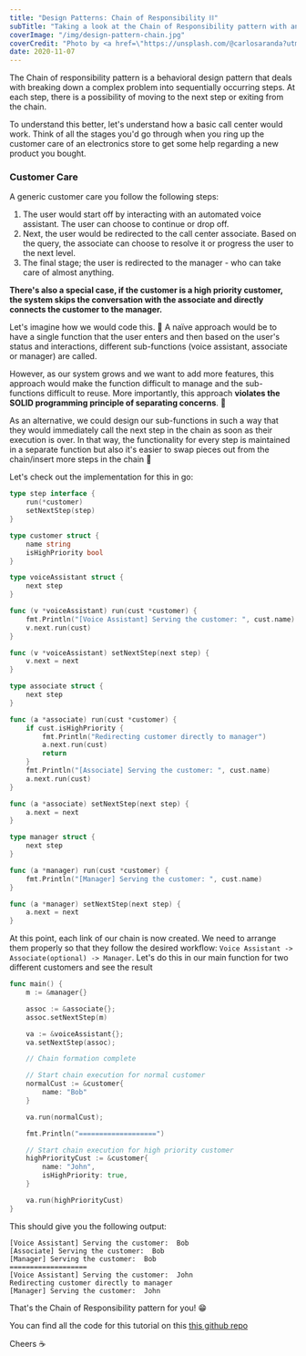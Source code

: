 ```yaml
---
title: "Design Patterns: Chain of Responsibility ⛓"
subTitle: "Taking a look at the Chain of Responsibility pattern with an implementation in go"
coverImage: "/img/design-pattern-chain.jpg"
coverCredit: "Photo by <a href=\"https://unsplash.com/@carlosaranda?utm_source=unsplash&amp;utm_medium=referral&amp;utm_content=creditCopyText\">carlos aranda</a> on <a href=\"https://unsplash.com/s/photos/manufacturing?utm_source=unsplash&amp;utm_medium=referral&amp;utm_content=creditCopyText\">Unsplash</a>"
date: 2020-11-07
---
```

The Chain of responsibility pattern is a behavioral design pattern that deals with breaking down a complex problem into sequentially occurring steps. At each step, there is a possibility of moving to the next step or exiting from the chain.

To understand this better, let's understand how a basic call center would work. Think of all the stages you'd go through when you ring up the customer care of an electronics store to get some help regarding a new product you bought.

### Customer Care

A generic customer care you follow the following steps:

1. The user would start off by interacting with an automated voice assistant. The user can choose to continue or drop off.
2. Next, the user would be redirected to the call center associate. Based on the query, the associate can choose to resolve it or progress the user to the next level.
3. The final stage; the user is redirected to the manager - who can take care of almost anything.

**There's also a special case, if the customer is a high priority customer, the system skips the conversation with the associate and directly connects the customer to the manager.**

Let's imagine how we would code this. 🤔 A naïve approach would be to have a single function that the user enters and then based on the user's status and interactions, different sub-functions (voice assistant, associate or manager) are called.

However, as our system grows and we want to add more features, this approach would make the function difficult to manage and the sub-functions difficult to reuse. More importantly, this approach **violates the SOLID programming principle of separating concerns**. 🤕

As an alternative, we could design our sub-functions in such a way that they would immediately call the next step in the chain as soon as their execution is over. In that way, the functionality for every step is maintained in a separate function but also it's easier to swap pieces out from the chain/insert more steps in the chain 🔁

Let's check out the implementation for this in go:

```go
type step interface {
    run(*customer)
    setNextStep(step)
}
```

```go
type customer struct {
    name string
    isHighPriority bool
}
```

```go
type voiceAssistant struct {
    next step
}

func (v *voiceAssistant) run(cust *customer) {
    fmt.Println("[Voice Assistant] Serving the customer: ", cust.name)
    v.next.run(cust)
}

func (v *voiceAssistant) setNextStep(next step) {
    v.next = next
}
```

```go
type associate struct {
    next step
}

func (a *associate) run(cust *customer) {
    if cust.isHighPriority {
        fmt.Println("Redirecting customer directly to manager")
        a.next.run(cust)
        return
    }
    fmt.Println("[Associate] Serving the customer: ", cust.name)
    a.next.run(cust)
}

func (a *associate) setNextStep(next step) {
    a.next = next
}
```

```go
type manager struct {
    next step
}

func (a *manager) run(cust *customer) {
    fmt.Println("[Manager] Serving the customer: ", cust.name)
}

func (a *manager) setNextStep(next step) {
    a.next = next
}
```

At this point, each link of our chain is now created. We need to arrange them properly so that they follow the desired workflow: `Voice Assistant -> Associate(optional) -> Manager`. Let's do this in our main function for two different customers and see the result

```go
func main() {
    m := &manager{}

    assoc := &associate{};
    assoc.setNextStep(m)

    va := &voiceAssistant{};
    va.setNextStep(assoc);

    // Chain formation complete

    // Start chain execution for normal customer
    normalCust := &customer{
        name: "Bob"
    }

    va.run(normalCust);

    fmt.Println("===================")

    // Start chain execution for high priority customer
    highPriorityCust := &customer{
        name: "John",
        isHighPriority: true,
    }

    va.run(highPriorityCust)
}
```

This should give you the following output:

```text
[Voice Assistant] Serving the customer:  Bob
[Associate] Serving the customer:  Bob
[Manager] Serving the customer:  Bob
===================
[Voice Assistant] Serving the customer:  John
Redirecting customer directly to manager
[Manager] Serving the customer:  John
```

That's the Chain of Responsibility pattern for you! 😁

You can find all the code for this tutorial on this [this github repo](https://github.com/shubhamzanwar/design-patterns)

Cheers ☕️
